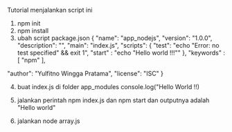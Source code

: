 Tutorial menjalankan script ini 
1. npm init
2. npm install
3. ubah script package.json
  {
  "name": "app_nodejs",
  "version": "1.0.0",
  "description": "",
  "main": "index.js",
  "scripts": {
    "test": "echo \"Error: no test specified\" && exit 1",
        "start" : "echo \"Hello world !!!\""
  },
  "keywords" : [
	"npm"
],
	
  "author": "Yulfitno Wingga Pratama",
  "license": "ISC"
}

4. buat index.js di folder app_modules
  console.log("Hello World !!)

5. jalankan perintah npm index.js dan npm start
   dan outputnya adalah "Hello world"

6. jalankan node array.js
